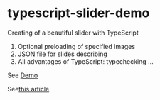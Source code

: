 # typescript-slider-demo
Creating of a beautiful slider with TypeScript

1. Optional preloading of specified images
2. JSON file for slides describing
3. All advantages of TypeScript: typechecking ...

See [Demo](http://projects.scalapro.net/typescript-slider-demo/)


See[this article](http://scalapro.net/lets-create-a-slider-again/)
